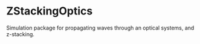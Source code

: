 # ZStackingOptics
Simulation package for propagating waves through an optical systems, and z-stacking.

